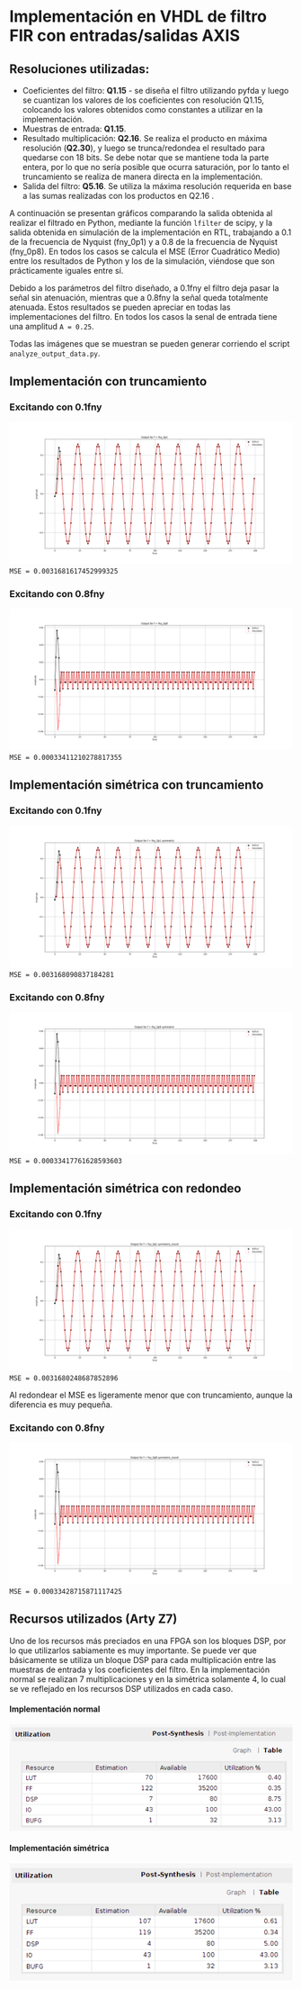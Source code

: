 # Implementación en VHDL de filtro FIR con entradas/salidas AXIS

## Resoluciones utilizadas:
* Coeficientes del filtro: **Q1.15** - se diseña el filtro utilizando pyfda y luego se cuantizan los valores de los coeficientes con resolución Q1.15, colocando los valores obtenidos como constantes a utilizar en la implementación.
* Muestras de entrada: **Q1.15**.
* Resultado multiplicación: **Q2.16**. Se realiza el producto en máxima resolución (**Q2.30**), y luego se trunca/redondea el resultado para quedarse con 18 bits. Se debe notar que se mantiene toda la parte entera, por lo que no sería posible que ocurra saturación, por lo tanto el truncamiento se realiza de manera directa en la implementación.
* Salida del filtro: **Q5.16**. Se utiliza la máxima resolución requerida en base a las sumas realizadas con los productos en Q2.16 .


A continuación se presentan gráficos comparando la salida obtenida al realizar el filtrado en Python, mediante la función `lfilter` de scipy, y la salida obtenida en simulación de la implementación en RTL, trabajando a 0.1 de la frecuencia de Nyquist (fny_0p1) y a 0.8 de la frecuencia de Nyquist (fny_0p8). En todos los casos se calcula el MSE (Error Cuadrático Medio) entre los resultados de Python y los de la simulación, viéndose que son prácticamente iguales entre sí.

Debido a los parámetros del filtro diseñado, a 0.1fny el filtro deja pasar la señal sin atenuación, mientras que a 0.8fny la señal queda totalmente atenuada. Estos resultados se pueden apreciar en todas las implementaciones del filtro. En todos los casos la senal de entrada tiene una amplitud `A = 0.25`.

Todas las imágenes que se muestran se pueden generar corriendo el script `analyze_output_data.py`.

## Implementación con truncamiento
### Excitando con 0.1fny
![png](images/output_comparison_fny_0p1_trunc.png)
`MSE = 0.0031681617452999325`


### Excitando con 0.8fny
![png](images/output_comparison_fny_0p8_trunc.png)
`MSE = 0.00033411210278817355`

## Implementación simétrica con truncamiento
### Excitando con 0.1fny
![png](images/output_comparison_fny_0p1_symmetric.png)
`MSE = 0.003168090837184281`


### Excitando con 0.8fny
![png](images/output_comparison_fny_0p8_symmetric.png)
`MSE = 0.00033417761628593603`

## Implementación simétrica con redondeo
### Excitando con 0.1fny
![png](images/output_comparison_fny_0p1_symmetric_round.png)
`MSE = 0.0031680248687852896`

Al redondear el MSE es ligeramente menor que con truncamiento, aunque la diferencia es muy pequeña.

### Excitando con 0.8fny
![png](images/output_comparison_fny_0p8_symmetric_round.png)
`MSE = 0.00033428715871117425`

## Recursos utilizados (Arty Z7)

Uno de los recursos más preciados en una FPGA son los bloques DSP, por lo que utilizarlos sabiamente es muy importante. Se puede ver que básicamente se utiliza un bloque DSP para cada multiplicación entre las muestras de entrada y los coeficientes del filtro. En la implementación normal se realizan 7 multiplicaciones y en la simétrica solamente 4, lo cual se ve reflejado en los recursos DSP utilizados en cada caso.

#### Implementación normal
![png](images/utilization_normal.png)

#### Implementación simétrica
![png](images/utilization_symmetric.png)
